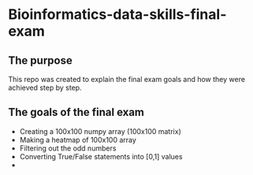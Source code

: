 # **Bioinformatics-data-skills-final-exam**

## **The purpose**

This repo was created to explain the final exam goals and how they were achieved step by step. 

## **The goals of the final exam**

- Creating a 100x100 numpy array (100x100 matrix)
- Making a heatmap of 100x100 array
- Filtering out the odd numbers
- Converting True/False statements into [0,1] values
- 
